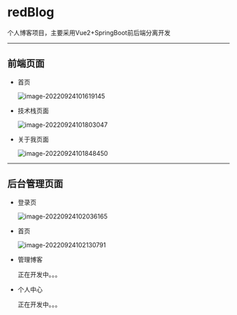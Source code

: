 # redBlog
个人博客项目，主要采用Vue2+SpringBoot前后端分离开发

---



## 前端页面

- 首页

	![image-20220924101619145](https://raw.githubusercontent.com/redyouzi/images-for-blog/main/img02/202209241016444.png)
	
- 技术栈页面

	![image-20220924101803047](https://raw.githubusercontent.com/redyouzi/images-for-blog/main/img02/202209241018111.png)
	
- 关于我页面

  ![image-20220924101848450](https://raw.githubusercontent.com/redyouzi/images-for-blog/main/img02/202209241018497.png)



---



## 后台管理页面

- 登录页

  ![image-20220924102036165](https://raw.githubusercontent.com/redyouzi/images-for-blog/main/img02/202209241020210.png)

- 首页

  ![image-20220924102130791](https://raw.githubusercontent.com/redyouzi/images-for-blog/main/img02/202209241021845.png)

- 管理博客

  正在开发中。。。

- 个人中心

  正在开发中。。。
